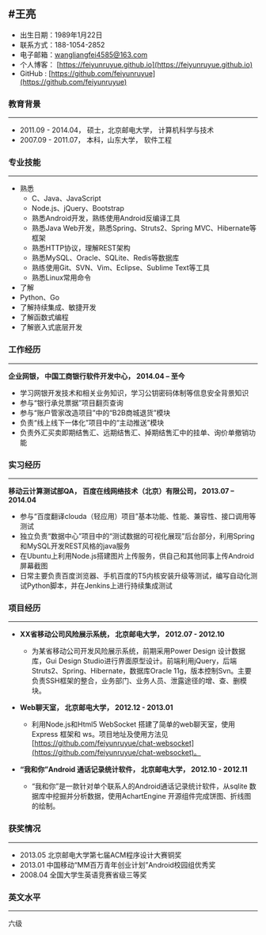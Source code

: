 #王亮
-----
- 出生日期：1989年1月22日
- 联系方式：188-1054-2852
- 电子邮箱：wangliangfei4585@163.com
- 个人博客： [https://feiyunruyue.github.io](https://feiyunruyue.github.io)
- GitHub :  [https://github.com/feiyunruyue](https://github.com/feiyunruyue)

### 教育背景
------
- 2011.09 - 2014.04， 硕士，北京邮电大学， 计算机科学与技术
- 2007.09 - 2011.07， 本科，山东大学， 软件工程

### 专业技能
------
- 熟悉
   - C、Java、JavaScript
   - Node.js、jQuery、Bootstrap
   - 熟悉Android开发，熟练使用Android反编译工具
   - 熟悉Java Web开发，熟悉Spring、Struts2、Spring MVC、Hibernate等框架
   - 熟悉HTTP协议，理解REST架构
   - 熟悉MySQL、Oracle、SQLite、Redis等数据库
   - 熟练使用Git、SVN、Vim、Eclipse、Sublime Text等工具
   - 熟悉Linux常用命令
- 了解
 - Python、Go
 - 了解持续集成、敏捷开发
 - 了解函数式编程
 - 了解嵌入式底层开发

### 工作经历
-------
**企业网银， 中国工商银行软件开发中心， 2014.04 – 至今**

- 学习网银开发技术和相关业务知识，学习公钥密码体制等信息安全背景知识
- 参与“银行承兑票据”项目翻页查询
- 参与“账户管家改造项目”中的“B2B商城退货”模块
- 负责“线上线下一体化”项目中的“主动推送”模块
- 负责外汇买卖即期结售汇、远期结售汇、掉期结售汇中的挂单、询价单撤销功能

### 实习经历
--------
 **移动云计算测试部QA， 百度在线网络技术（北京）有限公司， 2013.07 – 2014.04**
    
- 参与“百度翻译clouda（轻应用）项目”基本功能、性能、兼容性、接口调用等测试
- 独立负责“数据中心”项目中的“测试数据的可视化展现”后台部分，利用Spring和MySQL开发REST风格的java服务
- 在Ubuntu上利用Node.js搭建图片上传服务，供自己和其他同事上传Android屏幕截图
- 日常主要负责百度浏览器、手机百度的T5内核安装升级等测试，编写自动化测试Python脚本，并在Jenkins上进行持续集成测试 

### 项目经历
------

- **XX省移动公司风险展示系统， 北京邮电大学， 2012.07 - 2012.10**  
 
  - 为某省移动公司开发风险展示系统，前期采用Power Design 设计数据库，Gui Design Studio进行界面原型设计。前端利用jQuery，后端Struts2、Spring、Hibernate，数据库Oracle 11g，版本控制Svn。主要负责SSH框架的整合，业务部门、业务人员、泄露途径的增、查、删模块。  

- **Web聊天室， 北京邮电大学， 2012.12 - 2013.01**  

  - 利用Node.js和Html5 WebSocket 搭建了简单的web聊天室，使用Express 框架和 ws。项目地址及使用方法见[https://github.com/feiyunruyue/chat-websocket](https://github.com/feiyunruyue/chat-websocket)。  

- **“我和你”Android 通话记录统计软件， 北京邮电大学， 2012.10 - 2012.11**  

  - “我和你”是一款针对单个联系人的Android通话记录统计软件，从sqlite 数据库中挖掘并分析数据，使用AchartEngine 开源组件完成饼图、折线图的绘制。

### 获奖情况
------
- 2013.05     北京邮电大学第七届ACM程序设计大赛铜奖
- 2013.01     中国移动“MM百万青年创业计划”Android校园组优秀奖
- 2008.04     全国大学生英语竞赛省级三等奖    

### 英文水平
------
  六级